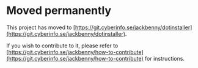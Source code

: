 # Moved permanently

This project has moved to [https://git.cyberinfo.se/jackbenny/dotinstaller](https://git.cyberinfo.se/jackbenny/dotinstaller).

If you wish to contribute to it, please refer to [https://git.cyberinfo.se/jackbenny/how-to-contribute](https://git.cyberinfo.se/jackbenny/how-to-contribute) for instructions.
